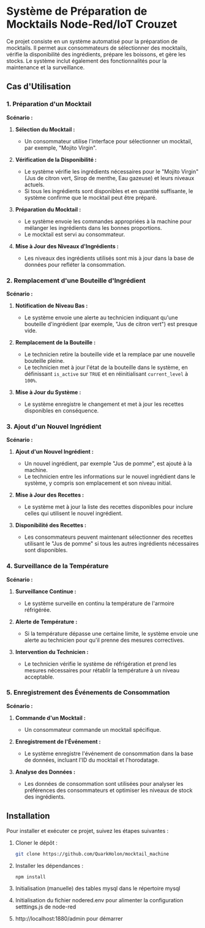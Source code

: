 # Système de Préparation de Mocktails Node-Red/IoT Crouzet

Ce projet consiste en un système automatisé pour la préparation de mocktails. Il permet aux consommateurs de sélectionner des mocktails, vérifie la disponibilité des ingrédients, prépare les boissons, et gère les stocks. Le système inclut également des fonctionnalités pour la maintenance et la surveillance.

## Cas d'Utilisation

### 1. Préparation d'un Mocktail

**Scénario :**

1. **Sélection du Mocktail :**
   - Un consommateur utilise l'interface pour sélectionner un mocktail, par exemple, "Mojito Virgin".

2. **Vérification de la Disponibilité :**
   - Le système vérifie les ingrédients nécessaires pour le "Mojito Virgin" (Jus de citron vert, Sirop de menthe, Eau gazeuse) et leurs niveaux actuels.
   - Si tous les ingrédients sont disponibles et en quantité suffisante, le système confirme que le mocktail peut être préparé.

3. **Préparation du Mocktail :**
   - Le système envoie les commandes appropriées à la machine pour mélanger les ingrédients dans les bonnes proportions.
   - Le mocktail est servi au consommateur.

4. **Mise à Jour des Niveaux d'Ingrédients :**
   - Les niveaux des ingrédients utilisés sont mis à jour dans la base de données pour refléter la consommation.

### 2. Remplacement d'une Bouteille d'Ingrédient

**Scénario :**

1. **Notification de Niveau Bas :**
   - Le système envoie une alerte au technicien indiquant qu'une bouteille d'ingrédient (par exemple, "Jus de citron vert") est presque vide.

2. **Remplacement de la Bouteille :**
   - Le technicien retire la bouteille vide et la remplace par une nouvelle bouteille pleine.
   - Le technicien met à jour l'état de la bouteille dans le système, en définissant `is_active` sur `TRUE` et en réinitialisant `current_level` à `100%`.

3. **Mise à Jour du Système :**
   - Le système enregistre le changement et met à jour les recettes disponibles en conséquence.

### 3. Ajout d'un Nouvel Ingrédient

**Scénario :**

1. **Ajout d'un Nouvel Ingrédient :**
   - Un nouvel ingrédient, par exemple "Jus de pomme", est ajouté à la machine.
   - Le technicien entre les informations sur le nouvel ingrédient dans le système, y compris son emplacement et son niveau initial.

2. **Mise à Jour des Recettes :**
   - Le système met à jour la liste des recettes disponibles pour inclure celles qui utilisent le nouvel ingrédient.

3. **Disponibilité des Recettes :**
   - Les consommateurs peuvent maintenant sélectionner des recettes utilisant le "Jus de pomme" si tous les autres ingrédients nécessaires sont disponibles.

### 4. Surveillance de la Température

**Scénario :**

1. **Surveillance Continue :**
   - Le système surveille en continu la température de l'armoire réfrigérée.

2. **Alerte de Température :**
   - Si la température dépasse une certaine limite, le système envoie une alerte au technicien pour qu'il prenne des mesures correctives.

3. **Intervention du Technicien :**
   - Le technicien vérifie le système de réfrigération et prend les mesures nécessaires pour rétablir la température à un niveau acceptable.

### 5. Enregistrement des Événements de Consommation

**Scénario :**

1. **Commande d'un Mocktail :**
   - Un consommateur commande un mocktail spécifique.

2. **Enregistrement de l'Événement :**
   - Le système enregistre l'événement de consommation dans la base de données, incluant l'ID du mocktail et l'horodatage.

3. **Analyse des Données :**
   - Les données de consommation sont utilisées pour analyser les préférences des consommateurs et optimiser les niveaux de stock des ingrédients.

## Installation

Pour installer et exécuter ce projet, suivez les étapes suivantes :

1. Cloner le dépôt :
   ```bash
   git clone https://github.com/QuarkHolon/mocktail_machine

2. Installer les dépendances :
   ```bash
   npm install

3. Initialisation (manuelle) des tables mysql dans le répertoire mysql

4. Initialisation du fichier nodered.env pour alimenter la configuration setttings.js de node-red

5. http://localhost:1880/admin pour démarrer


   
